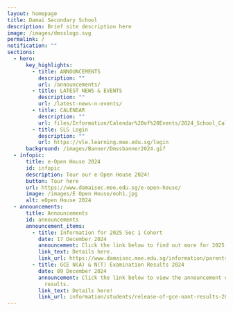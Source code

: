 ```yaml
---
layout: homepage
title: Damai Secondary School
description: Brief site description here
image: /images/dmsslogo.svg
permalink: /
notification: ""
sections:
  - hero:
      key_highlights:
        - title: ANNOUNCEMENTS
          description: ""
          url: /announcements/
        - title: LATEST NEWS & EVENTS
          description: ""
          url: /latest-news-n-events/
        - title: CALENDAR
          description: ""
          url: files/Information/Calendar%20of%20Events/2024_School_Calendar_Damai_Sec__updated_22_Dec_2023_.pdf
        - title: SLS Login
          description: ""
          url: https://vle.learning.moe.edu.sg/login
      background: /images/Banner/Dmssbanner2024.gif
  - infopic:
      title: e-Open House 2024
      id: infopic
      description: Tour our e-Open House 2024!
      button: Tour here
      url: https://www.damaisec.moe.edu.sg/e-open-house/
      image: /images/E Open House/eoh1.jpg
      alt: eOpen House 2024
  - announcements:
      title: Announcements
      id: announcements
      announcement_items:
        - title: Information for 2025 Sec 1 Cohort
          date: 17 December 2024
          announcement: Click the link below to find out more for 2025's Sec 1 Cohort
          link_text: Details here.
          link_url: https://www.damaisec.moe.edu.sg/information/parents/information-for-sec-1-cohort/
        - title: GCE N(A) & N(T) Examination Results 2024
          date: 09 December 2024
          announcement: Click the link below to view the announcement details for the
            results.
          link_text: Details here!
          link_url: information/students/release-of-gce-nant-results-2024/
---
```

